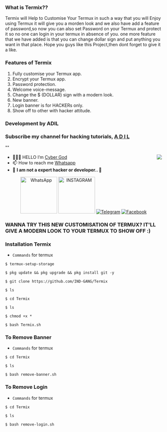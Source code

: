 
### What is Termix??
 Termix will Help to Customise Your Termux in such a way that you will Enjoy using Termux it will give you a morden look and we also have add a feature of password,so now you can also set Password on your Termux and protect it so no one can login in your termux in absence of you.
one more feature that we have added is that you can change dollar sign and put anything you want in that place.
Hope you guys like this Project,then dont forget to give it a like.
### Features of Termix
   1. Fully customise your Termux app.
   2. Encrypt your Termux app.
   3. Password protection.
   4. Welcome voice-message.
   5. Change the $ (DOLLAR) sign with a modern look.
   6. New banner.
   7. Login banner is for HACKERs only.
   8. Show off to other with hacker attitude.
   
### Development by ADIL
### Subscribe my channel for hacking tutorials, <a href="https://www.youtube.com/channel/UCdczEjunA1vsYhwgarREc6w" target=_blank > A D I L </a>
""
<div align="right">
<img align="right" src="https://github.com/Kavindu-Dilhara/Kavindu-Dilhara/blob/main/Developerkavi.gif"/>
</div>

- 👨🏽‍💻 HELLO I’m [Cyber God](https://instagram.com/cyber._god/ )
- 📫 How to reach me [Whatsapp](https://wa.me/919633189774/) 
- 💫 **I am not a expert hacker or developer.. 🌆**
</p>
<p align="center">
	<a href="https://wa.me/919633189774"><img title="WhatsApp" src="https://github.com/Kavindu-Dilhara/Kavindu-Dilhara/blob/main/kavi%20wa.jpg" width=118px "whatsapp"></a>
	<a href="https://www.instagram.com/cyber._god/"><img title="INSTAGRAM" src="https://github.com/Kavindu-Dilhara/Kavindu-Dilhara/blob/main/kavi%20insta.jpg"width=118px></a>
	<a href="https://t.me/CybEr_g0d"><img title="Telegram" src="https://img.shields.io/badge/Telegram-black?style=for-the-badge&logo=Telegram"></a>
	<a href="https://www.facebook.com/adil.pachambala"><img title="Facebook" src="https://img.shields.io/badge/Facebook-black?style=for-the-badge&logo=Facebook"></a>
</p>

### WANNA TRY THIS NEW CUSTOMISATION OF TERMUX? IT'LL GIVE A MODERN LOOK TO YOUR TERMUX TO SHOW OFF :)
### Installation Termix
* `Commands` for termux
```
$ termux-setup-storage
  
$ pkg update && pkg upgrade && pkg install git -y

$ git clone https://github.com/IND-GANG/Termix

$ ls

$ cd Termix

$ ls

$ chmod +x *

$ bash Termix.sh
```



### To Remove Banner
* `Commands` for termux
```
$ cd Termix

$ ls

$ bash remove-banner.sh
```
### To Remove Login
* `Commands` for termux
```
$ cd Termix

$ ls

$ bash remove-login.sh
```

